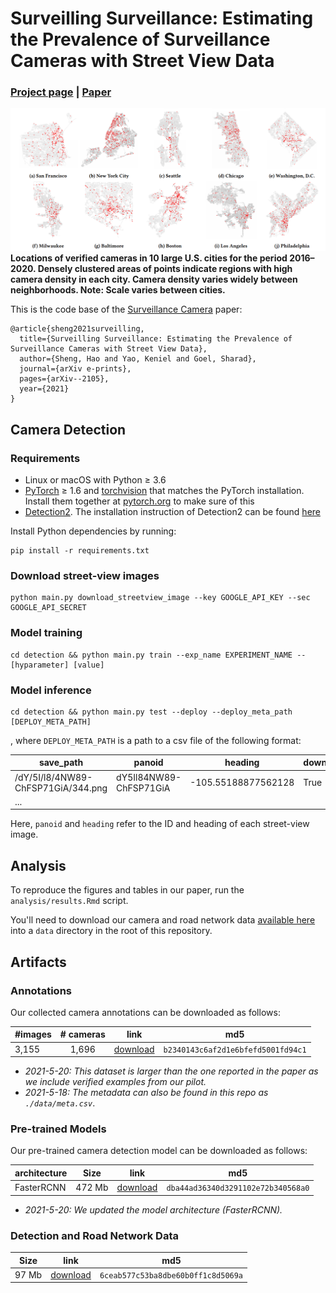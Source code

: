 # Surveilling Surveillance: Estimating the Prevalence of Surveillance Cameras with Street View Data
### [Project page](https://stanford-policylab.github.io/surveillance/) |   [Paper](https://arxiv.org/abs/2105.01764)

![detections](.github/image/detections.png)
__Locations of verified cameras in 10 large U.S. cities for the period 2016–2020. Densely clustered areas of points indicate regions with high camera density in each city. Camera density varies widely between neighborhoods. Note: Scale varies
between cities.__

This is the code base of the [Surveillance Camera](https://arxiv.org/abs/2105.01764) paper:
```
@article{sheng2021surveilling,
  title={Surveilling Surveillance: Estimating the Prevalence of Surveillance Cameras with Street View Data},
  author={Sheng, Hao and Yao, Keniel and Goel, Sharad},
  journal={arXiv e-prints},
  pages={arXiv--2105},
  year={2021}
}
```

## Camera Detection
### Requirements
- Linux or macOS with Python ≥ 3.6
- [PyTorch](https://pytorch.org/) ≥ 1.6 and [torchvision](https://github.com/pytorch/vision/) that matches the PyTorch installation. Install them together at [pytorch.org](https://pytorch.org/) to make sure of this
- [Detection2](https://github.com/facebookresearch/detectron2). The installation instruction of Detection2 can be found [here](https://detectron2.readthedocs.io/en/latest/tutorials/install.html)

Install Python dependencies by running:
```shell
pip install -r requirements.txt
```

### Download street-view images
```shell
python main.py download_streetview_image --key GOOGLE_API_KEY --sec GOOGLE_API_SECRET
```

### Model training
```shell
cd detection && python main.py train --exp_name EXPERIMENT_NAME --[hyparameter] [value]
```

### Model inference
```shell
cd detection && python main.py test --deploy --deploy_meta_path [DEPLOY_META_PATH]
```
, where `DEPLOY_META_PATH` is a path to a csv file of the following format:

| save_path | panoid | heading | downloaded |
| --------- | ------ | ------- | ---------- |
| /dY/5I/l8/4NW89-ChFSP71GiA/344.png | dY5Il84NW89-ChFSP71GiA | -105.55188877562128 | True | 
| ... | | |

Here, `panoid` and `heading` refer to the ID and heading of each street-view image. 


## Analysis
To reproduce the figures and tables in our paper, run the `analysis/results.Rmd` script. 

You'll need to download our camera and road network data [available here](https://storage.googleapis.com/scpl-surveillance/camera-data.zip) into a `data` directory in the root of this repository.

## Artifacts

### Annotations

Our collected camera annotations can be downloaded as follows:

| #images | # cameras   | link | md5 |
| ------- | :---------: | ---- | --- |
| 3,155    | 1,696      | [download](https://storage.googleapis.com/scpl-surveillance/meta.csv) | `b2340143c6af2d1e6bfefd5001fd94c1` |

- *2021-5-20: This dataset is larger than the one reported in the paper as we include verified examples from our pilot.*
- *2021-5-18: The metadata can also be found in this repo as `./data/meta.csv`*. 

### Pre-trained Models

Our pre-trained camera detection model can be downloaded as follows:

| architecture  | Size  | link         | md5 |
| ------------  | ----- | ----         | --- |
| FasterRCNN    | 472 Mb| [download](https://storage.googleapis.com/scpl-surveillance/model.zip) | `dba44ad36340d3291102e72b340568a0` |

- *2021-5-20: We updated the model architecture (FasterRCNN).*

### Detection and Road Network Data

| Size  | link         | md5 |
| ----- | ----         | --- |
| 97 Mb| [download](https://storage.googleapis.com/scpl-surveillance/camera-data.zip) | `6ceab577c53ba8dbe60b0ff1c8d5069a` |
